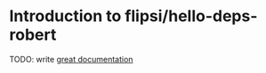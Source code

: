 # Introduction to flipsi/hello-deps-robert

TODO: write [great documentation](http://jacobian.org/writing/what-to-write/)
